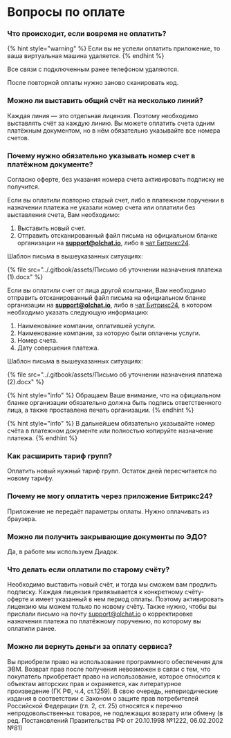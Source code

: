 # Вопросы по оплате

### Что происходит, если вовремя не оплатить?

{% hint style="warning" %}
Если вы не успели оплатить приложение, то ваша виртуальная машина удаляется.
{% endhint %}

Все связи с подключенным ранее телефоном удаляются.

После повторной оплаты нужно заново сканировать код.

### Можно ли выставить общий счёт на несколько линий?

Каждая линия — это отдельная лицензия. Поэтому необходимо выставлять счёт за каждую линию. Вы можете оплатить счета одним платёжным документом, но в нём обязательно указывайте все номера счетов.

### Почему нужно обязательно указывать номер счет в платёжном документе?

Согласно оферте, без указания номера счета активировать подписку не получится.

Если вы оплатили повторно старый счет, либо в платежном поручении в назначении платежа не указали номер счета или оплатили без выставления счета, Вам необходимо:

1. Выставить новый счет.
2. Отправить отсканированный файл письма на официальном бланке организации на **support@olchat.io**, либо в [чат Битрикс24](https://auth2.bitrix24.net/oauth/select/?preset=im\&IM_DIALOG=networkLines7c380c91ab28dacab02d3af93fecdbf9).

Шаблон письма в вышеуказанных ситуациях:

{% file src="../.gitbook/assets/Письмо об уточнении назначения платежа (1).docx" %}

Если вы оплатили счет от лица другой компании, Вам необходимо отправить отсканированный файл письма на официальном бланке организации на **support@olchat.io**, либо в [чат Битрикс24](https://auth2.bitrix24.net/oauth/select/?preset=im\&IM_DIALOG=networkLines7c380c91ab28dacab02d3af93fecdbf9), в котором необходимо указать следующую информацию:

1. Наименование компании, оплатившей услуги.
2. Наименование компании, за которую были оплачены услуги.
3. Номер счета.
4. Дату совершения платежа.

Шаблон письма в вышеуказанных ситуациях:

{% file src="../.gitbook/assets/Письмо об уточнении назначения платежа (2).docx" %}

{% hint style="info" %}
Обращаем Ваше внимание, что на официальном бланке организации обязательно должна быть подпись ответственного лица, а также проставлена печать организации.
{% endhint %}

{% hint style="info" %}
В дальнейшем обязательно указывайте номер счёта в платежном документе или полностью копируйте назначение платежа.
{% endhint %}

### Как расширить тариф групп?

Оплатить новый нужный тариф групп. Остаток дней пересчитается по новому тарифу.

### Почему не могу оплатить через приложение Битрикс24?

Приложение не передаёт параметры оплаты. Нужно оплачивать из браузера.

### Можно ли получить закрывающие документы по ЭДО?

Да, в работе мы используем Диадок.

### Что делать если оплатили по старому счёту?

Необходимо выставить новый счёт, и тогда мы сможем вам продлить подписку. Каждая лицензия привязывается к конкретному счёту-оферте и имеет указанный в нем период оплаты. Поэтому активировать лицензию мы можем только по новому счёту. Также нужно, чтобы вы прислали письмо на почту support@olchat.io о корректировке назначения платежа по платёжному поручению, по которому вы оплатили ранее.

### Можно ли вернуть деньги за оплату сервиса?

Вы приобрели право на использование программного обеспечения для ЭВМ. Возврат прав после получения невозможен в связи с тем, что покупатель приобретает право на использование, которое относится к объектам авторских прав и охраняется, как литературное произведение (ГК РФ, ч.4, ст.1259). В свою очередь, непериодические издания в соответствии с Законом о защите прав потребителей Российской Федерации (гл. 2, ст. 25) относятся к перечню непродовольственных товаров, не подлежащих возврату или обмену (в ред. Постановлений Правительства РФ от 20.10.1998 №1222, 06.02.2002 №81)
